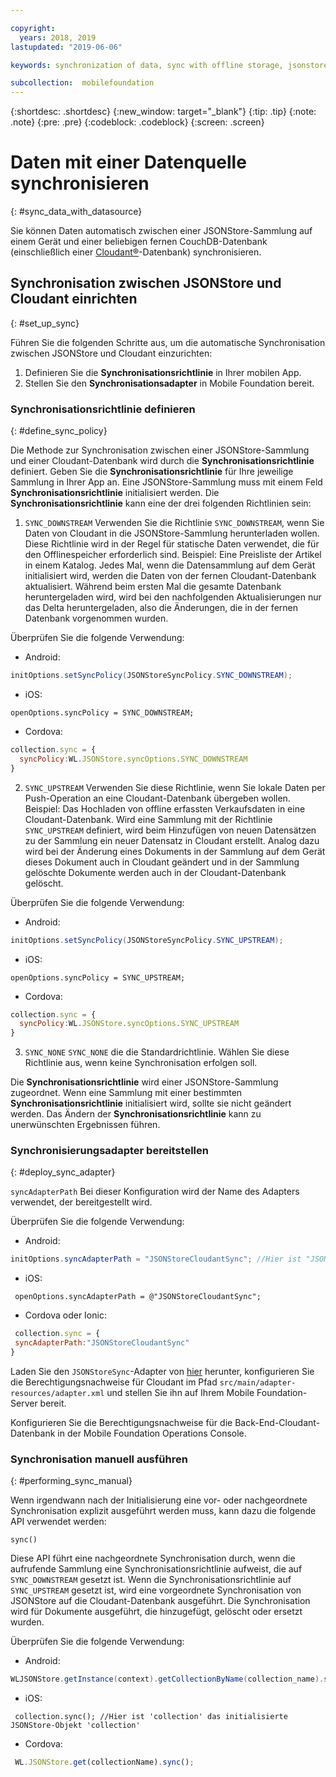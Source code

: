 ```yaml
---

copyright:
  years: 2018, 2019
lastupdated: "2019-06-06"

keywords: synchronization of data, sync with offline storage, jsonstore sync

subcollection:  mobilefoundation
---
```


{:shortdesc: .shortdesc}
{:new_window: target="_blank"}
{:tip: .tip}
{:note: .note}
{:pre: .pre}
{:codeblock: .codeblock}
{:screen: .screen}

# Daten mit einer Datenquelle synchronisieren
{: #sync_data_with_datasource}

Sie können Daten automatisch zwischen einer JSONStore-Sammlung auf einem Gerät und einer beliebigen fernen CouchDB-Datenbank (einschließlich einer [Cloudant®](https://www.ibm.com/in-en/marketplace/database-management)-Datenbank) synchronisieren.

## Synchronisation zwischen JSONStore und Cloudant einrichten
{: #set_up_sync}

Führen Sie die folgenden Schritte aus, um die automatische Synchronisation zwischen JSONStore und Cloudant einzurichten:

1. Definieren Sie die **Synchronisationsrichtlinie** in Ihrer mobilen App.
2. Stellen Sie den **Synchronisationsadapter** in Mobile Foundation bereit.

### Synchronisationsrichtlinie definieren
{: #define_sync_policy}

Die Methode zur Synchronisation zwischen einer JSONStore-Sammlung und einer Cloudant-Datenbank wird durch die **Synchronisationsrichtlinie** definiert. Geben Sie die **Synchronisationsrichtlinie** für Ihre jeweilige Sammlung in Ihrer App an.
Eine JSONStore-Sammlung muss mit einem Feld **Synchronisationsrichtlinie** initialisiert werden. Die **Synchronisationsrichtlinie** kann eine der drei folgenden Richtlinien sein:

1. `SYNC_DOWNSTREAM`
  Verwenden Sie die Richtlinie `SYNC_DOWNSTREAM`, wenn Sie Daten von Cloudant in die JSONStore-Sammlung herunterladen wollen. Diese Richtlinie wird in der Regel für statische Daten verwendet, die für den Offlinespeicher erforderlich sind. Beispiel: Eine Preisliste der Artikel in einem Katalog. Jedes Mal, wenn die Datensammlung auf dem Gerät initialisiert wird, werden die Daten von der fernen Cloudant-Datenbank aktualisiert. Während beim ersten Mal die gesamte Datenbank heruntergeladen wird, wird bei den nachfolgenden Aktualisierungen nur das Delta heruntergeladen, also die Änderungen, die in der fernen Datenbank vorgenommen wurden.
  
Überprüfen Sie die folgende Verwendung: 

   * Android:
  
   ```java
   initOptions.setSyncPolicy(JSONStoreSyncPolicy.SYNC_DOWNSTREAM);
   ```

   * iOS: 
  
   ```objc
   openOptions.syncPolicy = SYNC_DOWNSTREAM;
   ```

   * Cordova: 
  
   ```javascript
   collection.sync = {
     syncPolicy:WL.JSONStore.syncOptions.SYNC_DOWNSTREAM
  }
   ```

2. `SYNC_UPSTREAM`
  Verwenden Sie diese Richtlinie, wenn Sie lokale Daten per Push-Operation an eine Cloudant-Datenbank übergeben wollen. Beispiel: Das Hochladen von offline erfassten Verkaufsdaten in eine Cloudant-Datenbank. Wird eine Sammlung mit der Richtlinie `SYNC_UPSTREAM` definiert, wird beim Hinzufügen von neuen Datensätzen zu der Sammlung ein neuer Datensatz in Cloudant erstellt. Analog dazu wird bei der Änderung eines Dokuments in der Sammlung auf dem Gerät dieses Dokument auch in Cloudant geändert und in der Sammlung gelöschte Dokumente werden auch in der Cloudant-Datenbank gelöscht.

Überprüfen Sie die folgende Verwendung: 

   * Android:
   ```java
   initOptions.setSyncPolicy(JSONStoreSyncPolicy.SYNC_UPSTREAM);
   ```

   * iOS:
   ```objc
   openOptions.syncPolicy = SYNC_UPSTREAM;
   ```

   * Cordova:
   ```javascript
   collection.sync = {
     syncPolicy:WL.JSONStore.syncOptions.SYNC_UPSTREAM
  }
   ```

3. `SYNC_NONE`
  `SYNC_NONE` die die Standardrichtlinie. Wählen Sie diese Richtlinie aus, wenn keine Synchronisation erfolgen soll.

Die **Synchronisationsrichtlinie** wird einer JSONStore-Sammlung zugeordnet. Wenn eine Sammlung mit einer bestimmten **Synchronisationsrichtlinie** initialisiert wird, sollte sie nicht geändert werden. Das Ändern der **Synchronisationsrichtlinie** kann zu unerwünschten Ergebnissen führen.

### Synchronisierungsadapter bereitstellen
{: #deploy_sync_adapter}

`syncAdapterPath`
Bei dieser Konfiguration wird der Name des Adapters verwendet, der bereitgestellt wird.

Überprüfen Sie die folgende Verwendung: 

   * Android:
   ```java
   initOptions.syncAdapterPath = "JSONStoreCloudantSync"; //Hier ist "JSONStoreCloudantSync" der Name des Adapters.
   ```

   * iOS:
   ```objc
    openOptions.syncAdapterPath = @"JSONStoreCloudantSync";
   ```

   * Cordova oder Ionic:
   ```javascript
    collection.sync = {
    syncAdapterPath:"JSONStoreCloudantSync"
  }
   ```

Laden Sie den `JSONStoreSync`-Adapter von [hier](https://github.com/MobileFirst-Platform-Developer-Center/JSONStoreCloudantSync/) herunter, konfigurieren Sie die Berechtigungsnachweise für Cloudant im Pfad `src/main/adapter-resources/adapter.xml` und stellen Sie ihn auf Ihrem Mobile Foundation-Server bereit.

Konfigurieren Sie die Berechtigungsnachweise für die Back-End-Cloudant-Datenbank in der Mobile Foundation Operations Console.

### Synchronisation manuell ausführen
{: #performing_sync_manual}

Wenn irgendwann nach der Initialisierung eine vor- oder nachgeordnete Synchronisation explizit ausgeführt werden muss, kann dazu die folgende API verwendet werden:

`sync()`

Diese API führt eine nachgeordnete Synchronisation durch, wenn die aufrufende Sammlung eine Synchronisationsrichtlinie aufweist, die auf `SYNC_DOWNSTREAM` gesetzt ist. Wenn die Synchronisationsrichtlinie auf `SYNC_UPSTREAM` gesetzt ist, wird eine vorgeordnete Synchronisation von JSONStore auf die Cloudant-Datenbank ausgeführt. Die Synchronisation wird für Dokumente ausgeführt, die hinzugefügt, gelöscht oder ersetzt wurden.

Überprüfen Sie die folgende Verwendung:  

  * Android:
 ```java
 WLJSONStore.getInstance(context).getCollectionByName(collection_name).sync();
 ```

  * iOS:
 ```objc
  collection.sync(); //Hier ist 'collection' das initialisierte JSONStore-Objekt 'collection'
 ```

  * Cordova:
 ```javascript
  WL.JSONStore.get(collectionName).sync();
 ```
